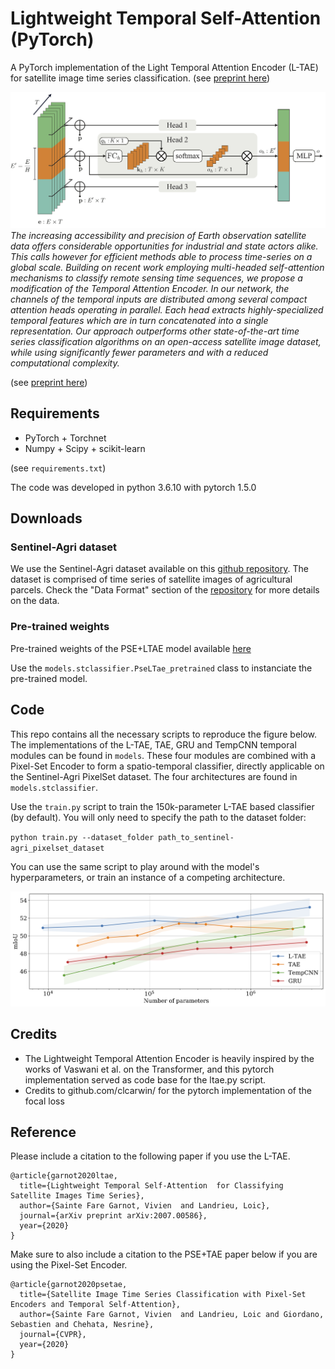 # Lightweight Temporal Self-Attention (PyTorch)
A PyTorch implementation of the Light Temporal Attention Encoder (L-TAE) for satellite image time series classification.
(see [preprint here](https://arxiv.org/abs/2007.00586))


![](./gfx/LTAE4fix.jpg)
*The increasing accessibility and precision of Earth observation satellite data offers considerable opportunities for industrial and state actors alike. This calls however for efficient methods able to process time-series on a global scale.
Building on recent work employing multi-headed self-attention mechanisms to classify remote sensing time sequences, we propose a modification of the Temporal Attention Encoder.
In our network, the channels of the temporal inputs are distributed among several compact attention heads operating in parallel. Each head extracts highly-specialized temporal features which are in turn concatenated into a single representation.
Our approach outperforms other state-of-the-art time series classification algorithms on an open-access satellite image dataset, while using significantly fewer parameters and with a reduced computational complexity.*

(see [preprint here](https://arxiv.org/abs/2007.00586))

## Requirements
 - PyTorch + Torchnet
 - Numpy + Scipy + scikit-learn 
 
 (see `requirements.txt`)
 
 The code was developed in python 3.6.10 with pytorch 1.5.0

## Downloads

### Sentinel-Agri dataset 

We use the Sentinel-Agri dataset available on this [github repository](https://github.com/VSainteuf/pytorch-psetae).
The dataset is comprised of time series of satellite images of agricultural parcels. Check the "Data Format" section 
of the [repository](https://github.com/VSainteuf/pytorch-psetae)  for more details on the data.

### Pre-trained weights

Pre-trained weights of the PSE+LTAE model available [here](https://zenodo.org/record/3929717#.Xv9lmZMzbOQ)

Use the `models.stclassifier.PseLTae_pretrained` class to instanciate the pre-trained model.

## Code

This repo contains all the necessary scripts to reproduce the figure below. 
The implementations of the L-TAE, TAE, GRU and TempCNN temporal modules can be found in `models`. 
These four modules are combined with a Pixel-Set Encoder to form a spatio-temporal classifier, directly applicable on the Sentinel-Agri PixelSet dataset. 
The four architectures are found in `models.stclassifier`.

Use the `train.py` script to train the 150k-parameter L-TAE based classifier (by default). 
You will only need to specify the path to the dataset folder:

`python train.py --dataset_folder path_to_sentinel-agri_pixelset_dataset`

You can use the same script to play around with the model's hyperparameters, or train an instance of a competing architecture.


![](./gfx/paramperf.jpg)



## Credits

- The Lightweight Temporal Attention Encoder is heavily inspired by the works of Vaswani et al. on the Transformer, and this pytorch implementation served as code base for the ltae.py script.
- Credits to github.com/clcarwin/ for the pytorch implementation of the focal loss


## Reference


Please include a citation to the following paper if you use the L-TAE.


```
@article{garnot2020ltae,
  title={Lightweight Temporal Self-Attention  for Classifying Satellite Images Time Series},
  author={Sainte Fare Garnot, Vivien  and Landrieu, Loic},
  journal={arXiv preprint arXiv:2007.00586},
  year={2020}
}

```

Make sure to also include a citation to the PSE+TAE paper below if you are using the Pixel-Set Encoder.

```
@article{garnot2020psetae,
  title={Satellite Image Time Series Classification with Pixel-Set Encoders and Temporal Self-Attention},
  author={Sainte Fare Garnot, Vivien  and Landrieu, Loic and Giordano, Sebastien and Chehata, Nesrine},
  journal={CVPR},
  year={2020}
}

```